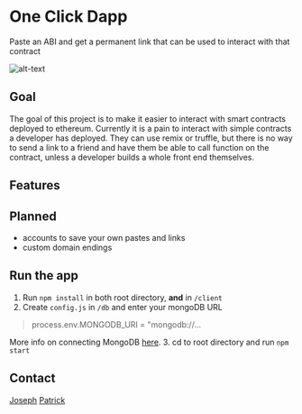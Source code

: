 # One Click Dapp

Paste an ABI and get a permanent link that can be used to interact with that contract

![alt-text](https://github.com/blockchainbuddha/one-click-DApps/blob/react/screengrab.png)

## Goal

The goal of this project is to make it easier to interact with smart contracts deployed to ethereum. Currently it is a pain to interact with simple contracts a developer has deployed. They can use remix or truffle, but there is no way to send a link to a friend and have them be able to call function on the contract, unless a developer builds a whole front end themselves.

## Features

## Planned

- accounts to save your own pastes and links
- custom domain endings

## Run the app

1. Run `npm install` in both root directory, **and** in `/client`
2. Create `config.js` in `/db` and enter your mongoDB URL
>process.env.MONGODB_URI = "mongodb://...

More info on connecting MongoDB [here](http://mongodb.github.io/node-mongodb-native/2.0/tutorials/urls/).
3. cd to root directory and run `npm start`

## Contact

[Joseph](https://twitter.com/cupojoseph)
[Patrick](https://twitter.com/pi0neerpat)
